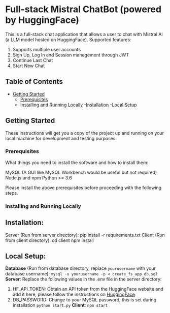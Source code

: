 # Full-stack Mistral ChatBot (powered by HuggingFace)

This is a full-stack chat application that allows a user to chat with Mistral AI (a LLM model hosted on HuggingFace).
Supported features:
1. Supports multiple user accounts
2. Sign Up, Log In and Session management through JWT
3. Continue Last Chat
4. Start New Chat

## Table of Contents

- [Getting Started](#getting-started)
  - [Prerequisites](#prerequisites)
  - [Installing and Running Locally](#install-and-run)
    -[Installation](#installation)
    -[Local Setup](#local-setup)

## Getting Started

These instructions will get you a copy of the project up and running on your local machine for development and testing purposes.

### Prerequisites

What things you need to install the software and how to install them:

MySQL (A GUI like MySQL Workbench would be useful but not required)
Node.js and npm
Python >= 3.6

Please install the above prerequisites before proceeding with the following steps.

### Installing and Running Locally
## Installation:
Server (Run from server directory):
pip install -r requirements.txt
Client (Run from client directory):
cd client
npm install

## Local Setup:
**Database** (Run from database directory, replace `yourusername` with your database username):
`mysql -u yourusername -p < create_fs_app_db.sql`
**Server**:
Replace the following values in the .env file in the server directory:
1. HF_API_TOKEN:
  Obtain an API token from the HuggingFace website and add it here, please follow the instructions on [HuggingFace](https://huggingface.co/docs/hub/en/security-tokens)
2. DB_PASSWORD:
  Change to your MySQL password, this is set during installation
`python start.py`
**Client**:
`npm start`




